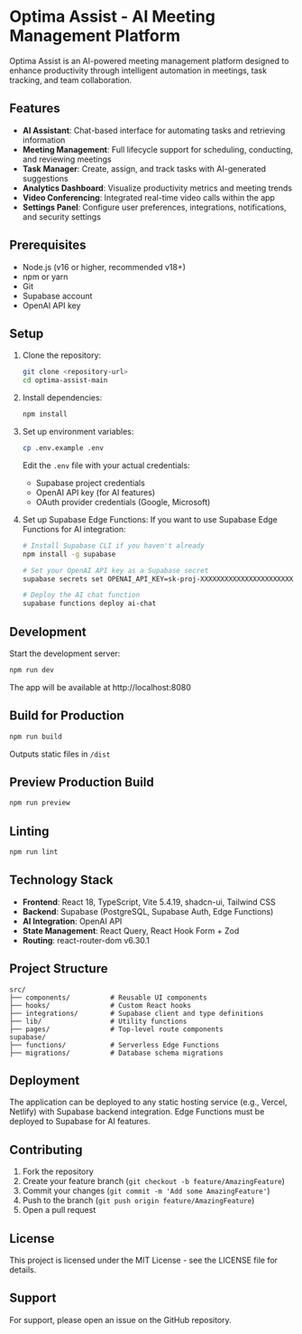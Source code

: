 # Optima Assist - AI Meeting Management Platform

Optima Assist is an AI-powered meeting management platform designed to enhance productivity through intelligent automation in meetings, task tracking, and team collaboration.

## Features

- **AI Assistant**: Chat-based interface for automating tasks and retrieving information
- **Meeting Management**: Full lifecycle support for scheduling, conducting, and reviewing meetings
- **Task Manager**: Create, assign, and track tasks with AI-generated suggestions
- **Analytics Dashboard**: Visualize productivity metrics and meeting trends
- **Video Conferencing**: Integrated real-time video calls within the app
- **Settings Panel**: Configure user preferences, integrations, notifications, and security settings

## Prerequisites

- Node.js (v16 or higher, recommended v18+)
- npm or yarn
- Git
- Supabase account
- OpenAI API key

## Setup

1. Clone the repository:
   ```bash
   git clone <repository-url>
   cd optima-assist-main
   ```

2. Install dependencies:
   ```bash
   npm install
   ```

3. Set up environment variables:
   ```bash
   cp .env.example .env
   ```
   Edit the `.env` file with your actual credentials:
   - Supabase project credentials
   - OpenAI API key (for AI features)
   - OAuth provider credentials (Google, Microsoft)

4. Set up Supabase Edge Functions:
   If you want to use Supabase Edge Functions for AI integration:
   ```bash
   # Install Supabase CLI if you haven't already
   npm install -g supabase
   
   # Set your OpenAI API key as a Supabase secret
   supabase secrets set OPENAI_API_KEY=sk-proj-XXXXXXXXXXXXXXXXXXXXXXXXXXXXXXXXXXXXXXXXXXXXXXXXXXXXXXXXXXXXXXXXXXXXXXXXXXXXXXXXXXXXXX
   
   # Deploy the AI chat function
   supabase functions deploy ai-chat
   ```

## Development

Start the development server:
```bash
npm run dev
```
The app will be available at http://localhost:8080

## Build for Production

```bash
npm run build
```
Outputs static files in `/dist`

## Preview Production Build

```bash
npm run preview
```

## Linting

```bash
npm run lint
```

## Technology Stack

- **Frontend**: React 18, TypeScript, Vite 5.4.19, shadcn-ui, Tailwind CSS
- **Backend**: Supabase (PostgreSQL, Supabase Auth, Edge Functions)
- **AI Integration**: OpenAI API
- **State Management**: React Query, React Hook Form + Zod
- **Routing**: react-router-dom v6.30.1

## Project Structure

```
src/
├── components/          # Reusable UI components
├── hooks/               # Custom React hooks
├── integrations/        # Supabase client and type definitions
├── lib/                 # Utility functions
├── pages/               # Top-level route components
supabase/
├── functions/           # Serverless Edge Functions
├── migrations/          # Database schema migrations
```

## Deployment

The application can be deployed to any static hosting service (e.g., Vercel, Netlify) with Supabase backend integration. Edge Functions must be deployed to Supabase for AI features.

## Contributing

1. Fork the repository
2. Create your feature branch (`git checkout -b feature/AmazingFeature`)
3. Commit your changes (`git commit -m 'Add some AmazingFeature'`)
4. Push to the branch (`git push origin feature/AmazingFeature`)
5. Open a pull request

## License

This project is licensed under the MIT License - see the LICENSE file for details.

## Support

For support, please open an issue on the GitHub repository.